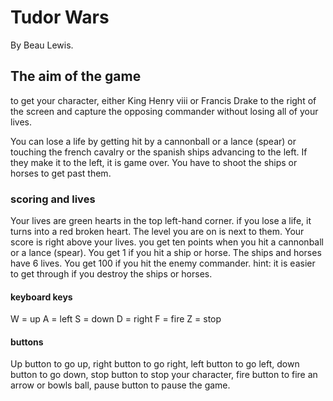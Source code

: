 # Tudor Wars

By Beau Lewis.

## The aim of the game
to get your character, either King Henry viii or Francis Drake to the right of the screen and capture the opposing commander without losing all of your lives. 

You can lose a life by getting hit by a cannonball or a lance (spear) or touching the french cavalry or the spanish ships advancing to the left. If they make it to the left, it is game over. You have to shoot the ships or horses to get past them.

### scoring and lives
Your lives are green hearts in the top left-hand corner. if you lose a life, it turns into a red broken heart. The level you are on is next to them. Your score is right above your lives. you get ten points when you hit a cannonball or a lance (spear). You get 1 if you hit a ship or horse. The ships and horses have 6 lives. You get 100 if you hit the enemy commander.      hint: it is easier to get through if you destroy the ships or horses. 



#### keyboard keys

W = up
A = left
S = down
D = right
F = fire
Z = stop

#### buttons
Up button to go up, right button to go right, left button to go left, down button to go down, stop button to stop your character, fire button to fire an arrow or bowls ball, pause button to pause the game.

